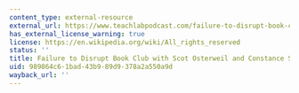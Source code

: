 ```yaml
---
content_type: external-resource
external_url: https://www.teachlabpodcast.com/failure-to-disrupt-book-club-with-scot-osterweil-and-constance-steinkuehler/
has_external_license_warning: true
license: https://en.wikipedia.org/wiki/All_rights_reserved
status: ''
title: Failure to Disrupt Book Club with Scot Osterweil and Constance Steinkuehler
uid: 989864c6-1bad-43b9-89d9-378a2a550a9d
wayback_url: ''
---
```

